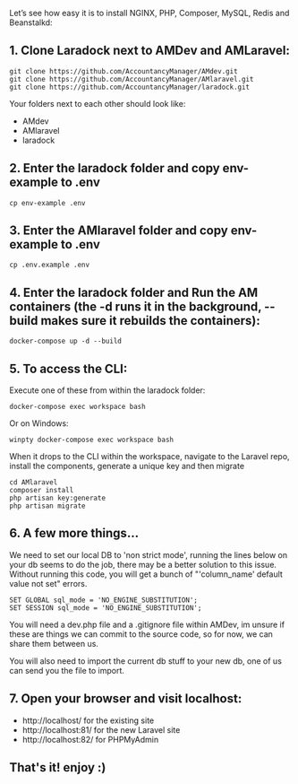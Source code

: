 Let’s see how easy it is to install NGINX, PHP, Composer, MySQL, Redis and Beanstalkd:

## 1. Clone Laradock next to AMDev and AMLaravel:
```
git clone https://github.com/AccountancyManager/AMdev.git
git clone https://github.com/AccountancyManager/AMlaravel.git
git clone https://github.com/AccountancyManager/laradock.git
```
Your folders next to each other should look like:
- AMdev
- AMlaravel
- laradock

## 2. Enter the laradock folder and copy env-example to .env
```
cp env-example .env
```

## 3. Enter the AMlaravel folder and copy env-example to .env
```
cp .env.example .env
```

## 4. Enter the laradock folder and Run the AM containers (the -d runs it in the background, --build makes sure it rebuilds the containers):
```
docker-compose up -d --build
```

## 5. To access the CLI:

Execute one of these from within the laradock folder:
```
docker-compose exec workspace bash
```
Or on Windows:
```
winpty docker-compose exec workspace bash
```
When it drops to the CLI within the workspace, navigate to the Laravel repo, install the components, generate a unique key and then migrate
```
cd AMlaravel
composer install
php artisan key:generate
php artisan migrate
```

## 6. A few more things...
We need to set our local DB to 'non strict mode', running the lines below on your db seems to do the job, there may be a better solution to this issue.
Without running this code, you will get a bunch of "'column_name' default value not set" errors.
```
SET GLOBAL sql_mode = 'NO_ENGINE_SUBSTITUTION';
SET SESSION sql_mode = 'NO_ENGINE_SUBSTITUTION';
```

You will need a dev.php file and a .gitignore file within AMDev, im unsure if these are things we can commit to the source code, so for now, we can share them between us.

You will also need to import the current db stuff to your new db, one of us can send you the file to import.

## 7. Open your browser and visit localhost:
- http://localhost/ for the existing site 
- http://localhost:81/ for the new Laravel site 
- http://localhost:82/ for PHPMyAdmin 

## That's it! enjoy :)

